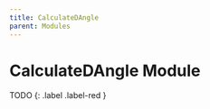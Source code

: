```yaml
---
title: CalculateDAngle
parent: Modules
---
```

# CalculateDAngle Module

TODO
{: .label .label-red }
